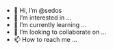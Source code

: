 - 👋 Hi, I’m @sedos
- 👀 I’m interested in ...
- 🌱 I’m currently learning ...
- 💞️ I’m looking to collaborate on ...
- 📫 How to reach me ...

<!---
sedos/sedos is a ✨ special ✨ repository because its `README.md` (this file) appears on your GitHub profile.
You can click the Preview link to take a look at your changes.
--->
